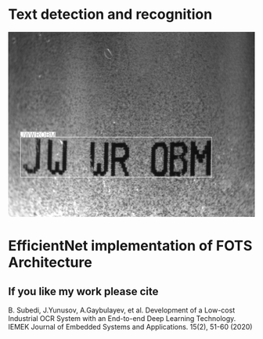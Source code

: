 # Text detection and recognition
![Screenshot](1.jpg)
# EfficientNet implementation of FOTS Architecture
## If you like my work please cite
B. Subedi, J.Yunusov, A.Gaybulayev, et al. Development of a Low-cost Industrial OCR System with an
End-to-end Deep Learning Technology. IEMEK Journal of Embedded Systems and Applications. 15(2),
51-60 (2020)
